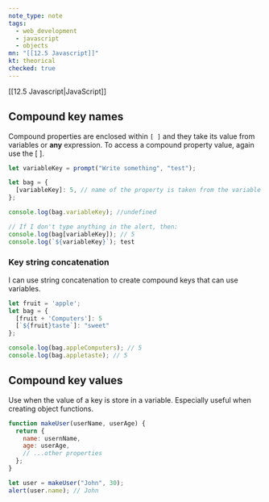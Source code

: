 ```yaml
---
note_type: note
tags:
  - web_development
  - javascript
  - objects
mn: "[[12.5 Javascript]]"
kt: theorical
checked: true
---
```

[[12.5 Javascript|JavaScript]]
## Compound key names
Compound properties are enclosed within `[ ]` and they take its value from variables or **any** expression. To access a compound property value, again use the [ ]. 

```js
let variableKey = prompt("Write something", "test");

let bag = {
  [variableKey]: 5, // name of the property is taken from the variable called variableKey
};

console.log(bag.variableKey); //undefined

// If I don't type anything in the alert, then: 
console.log(bag[variableKey]); // 5
console.log(`${variableKey}`); test
```

### Key string concatenation
I can use string concatenation to create compound keys that can use variables. 

```js
let fruit = 'apple';
let bag = {
  [fruit + 'Computers']: 5
  [`${fruit}taste`]: "sweet"
};

console.log(bag.appleComputers); // 5
console.log(bag.appletaste); // 5
```

## Compound key values
Use when the value of a key is store in a variable. Especially useful when creating object functions.

```js
function makeUser(userName, userAge) {
  return {
    name: usernName,
    age: userAge,
    // ...other properties
  };
}

let user = makeUser("John", 30);
alert(user.name); // John
```

